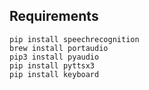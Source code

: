 ## Requirements ##
```
pip install speechrecognition
brew install portaudio
pip3 install pyaudio
pip install pyttsx3
pip install keyboard
```
